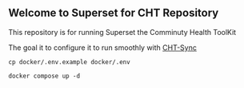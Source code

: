 ## Welcome to Superset for CHT Repository

This repository is for running Superset the Comminuty Health ToolKit

The goal it to configure it to run smoothly with [CHT-Sync](https://github.com/medic/cht-sync)

`cp docker/.env.example docker/.env`

`docker compose up -d`